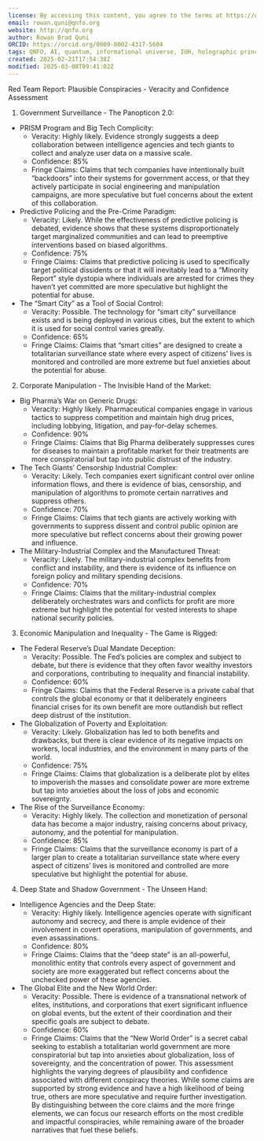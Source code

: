 ```yaml
---
license: By accessing this content, you agree to the terms at https://qnfo.org/LICENSE
email: rowan.quni@qnfo.org
website: http://qnfo.org
author: Rowan Brad Quni
ORCID: https://orcid.org/0009-0002-4317-5604
tags: QNFO, AI, quantum, informational universe, IUH, holographic principle
created: 2025-02-21T17:54:38Z
modified: 2025-03-08T09:41:02Z
---
```


Red Team Report: Plausible Conspiracies - Veracity and Confidence Assessment
1. Government Surveillance - The Panopticon 2.0:
 - PRISM Program and Big Tech Complicity:
   - Veracity: Highly likely. Evidence strongly suggests a deep collaboration between intelligence agencies and tech giants to collect and analyze user data on a massive scale.
   - Confidence: 85%
   - Fringe Claims: Claims that tech companies have intentionally built “backdoors” into their systems for government access, or that they actively participate in social engineering and manipulation campaigns, are more speculative but fuel concerns about the extent of this collaboration.
 - Predictive Policing and the Pre-Crime Paradigm:
   - Veracity: Likely. While the effectiveness of predictive policing is debated, evidence shows that these systems disproportionately target marginalized communities and can lead to preemptive interventions based on biased algorithms.
   - Confidence: 75%
   - Fringe Claims: Claims that predictive policing is used to specifically target political dissidents or that it will inevitably lead to a “Minority Report” style dystopia where individuals are arrested for crimes they haven’t yet committed are more speculative but highlight the potential for abuse.
 - The “Smart City” as a Tool of Social Control:
   - Veracity: Possible. The technology for “smart city” surveillance exists and is being deployed in various cities, but the extent to which it is used for social control varies greatly.
   - Confidence: 65%
   - Fringe Claims: Claims that “smart cities” are designed to create a totalitarian surveillance state where every aspect of citizens’ lives is monitored and controlled are more extreme but fuel anxieties about the potential for abuse.
2. Corporate Manipulation - The Invisible Hand of the Market:
 - Big Pharma’s War on Generic Drugs:
   - Veracity: Highly likely. Pharmaceutical companies engage in various tactics to suppress competition and maintain high drug prices, including lobbying, litigation, and pay-for-delay schemes.
   - Confidence: 90%
   - Fringe Claims: Claims that Big Pharma deliberately suppresses cures for diseases to maintain a profitable market for their treatments are more conspiratorial but tap into public distrust of the industry.
 - The Tech Giants’ Censorship Industrial Complex:
   - Veracity: Likely. Tech companies exert significant control over online information flows, and there is evidence of bias, censorship, and manipulation of algorithms to promote certain narratives and suppress others.
   - Confidence: 70%
   - Fringe Claims: Claims that tech giants are actively working with governments to suppress dissent and control public opinion are more speculative but reflect concerns about their growing power and influence.
 - The Military-Industrial Complex and the Manufactured Threat:
   - Veracity: Likely. The military-industrial complex benefits from conflict and instability, and there is evidence of its influence on foreign policy and military spending decisions.
   - Confidence: 70%
   - Fringe Claims: Claims that the military-industrial complex deliberately orchestrates wars and conflicts for profit are more extreme but highlight the potential for vested interests to shape national security policies.
3. Economic Manipulation and Inequality - The Game is Rigged:
 - The Federal Reserve’s Dual Mandate Deception:
   - Veracity: Possible. The Fed’s policies are complex and subject to debate, but there is evidence that they often favor wealthy investors and corporations, contributing to inequality and financial instability.
   - Confidence: 60%
   - Fringe Claims: Claims that the Federal Reserve is a private cabal that controls the global economy or that it deliberately engineers financial crises for its own benefit are more outlandish but reflect deep distrust of the institution.
 - The Globalization of Poverty and Exploitation:
   - Veracity: Likely. Globalization has led to both benefits and drawbacks, but there is clear evidence of its negative impacts on workers, local industries, and the environment in many parts of the world.
   - Confidence: 75%
   - Fringe Claims: Claims that globalization is a deliberate plot by elites to impoverish the masses and consolidate power are more extreme but tap into anxieties about the loss of jobs and economic sovereignty.
 - The Rise of the Surveillance Economy:
   - Veracity: Highly likely. The collection and monetization of personal data has become a major industry, raising concerns about privacy, autonomy, and the potential for manipulation.
   - Confidence: 85%
   - Fringe Claims: Claims that the surveillance economy is part of a larger plan to create a totalitarian surveillance state where every aspect of citizens’ lives is monitored and controlled are more speculative but highlight the potential for abuse.
4. Deep State and Shadow Government - The Unseen Hand:
 - Intelligence Agencies and the Deep State:
   - Veracity: Highly likely. Intelligence agencies operate with significant autonomy and secrecy, and there is ample evidence of their involvement in covert operations, manipulation of governments, and even assassinations.
   - Confidence: 80%
   - Fringe Claims: Claims that the “deep state” is an all-powerful, monolithic entity that controls every aspect of government and society are more exaggerated but reflect concerns about the unchecked power of these agencies.
 - The Global Elite and the New World Order:
   - Veracity: Possible. There is evidence of a transnational network of elites, institutions, and corporations that exert significant influence on global events, but the extent of their coordination and their specific goals are subject to debate.
   - Confidence: 60%
   - Fringe Claims: Claims that the “New World Order” is a secret cabal seeking to establish a totalitarian world government are more conspiratorial but tap into anxieties about globalization, loss of sovereignty, and the concentration of power.
This assessment highlights the varying degrees of plausibility and confidence associated with different conspiracy theories. While some claims are supported by strong evidence and have a high likelihood of being true, others are more speculative and require further investigation. By distinguishing between the core claims and the more fringe elements, we can focus our research efforts on the most credible and impactful conspiracies, while remaining aware of the broader narratives that fuel these beliefs.
